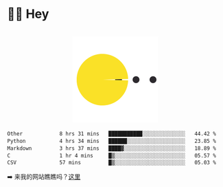 
# 👋🏻 Hey
<div align="center">
	<br>
	<img src="https://raw.githubusercontent.com/Aniket965/Aniket965/master/pacman.svg?sanitize=true" width="200" height="200">
	<br>
</div>

<!--START_SECTION:waka-->

```txt
Other            8 hrs 31 mins   ███████████░░░░░░░░░░░░░░   44.42 %
Python           4 hrs 34 mins   ██████░░░░░░░░░░░░░░░░░░░   23.85 %
Markdown         3 hrs 37 mins   ████▓░░░░░░░░░░░░░░░░░░░░   18.89 %
C                1 hr 4 mins     █▒░░░░░░░░░░░░░░░░░░░░░░░   05.57 %
CSV              57 mins         █▒░░░░░░░░░░░░░░░░░░░░░░░   05.03 %
```

<!--END_SECTION:waka-->

 ➡️  来我的网站瞧瞧吗？[这里](https://www.shaolongfei.com)

